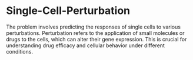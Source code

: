 # Single-Cell-Perturbation
The problem involves predicting the responses of single cells to various perturbations. Perturbation refers to the application of small molecules or drugs to the cells, which can alter their gene expression. This is crucial for understanding drug efficacy and cellular behavior under different conditions.
